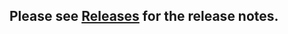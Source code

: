 

## Please see [Releases](https://github.com/edefalque/signalk-stripcharts/releases) for the release notes.
